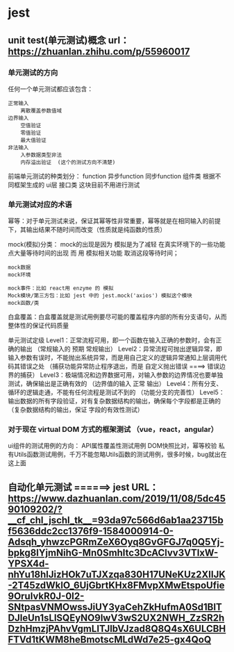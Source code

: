 # jest

## unit test(单元测试)概念 url：https://zhuanlan.zhihu.com/p/55960017

### 单元测试的方向
任何一个单元测试都应该包含：

    正常输入
        离散覆盖参数值域
    边界输入
        空值验证
        零值验证
        最大值验证
    非法输入
        入参数据类型非法
        内存溢出验证  (这个的测试方向不清楚)

前端单元测试的种类划分：
function
    异步function
    同步function
组件类
    根据不同框架生成的 ui层
接口类
    这块目前不用进行测试

### 单元测试对应的术语

幂等：对于单元测试来说，保证其幂等性非常重要，幂等就是在相同输入的前提下，其输出结果不随时间而改变（性质就是纯函数的性质）

mock(模拟)分类： mock的出现是因为 模拟是为了减轻 在真实环境下的一些功能点大量等待时间的出现 而 用 模拟相关功能 取消这段等待时间；
    
    mock数据
    mock环境

    mock事件：比如 react用 enzyme 的 模拟
    Mock模块/第三方包：比如 jest 中的 jest.mock('axios') 模拟这个模块
    mock函数/类

白盒覆盖：白盒覆盖就是测试用例要尽可能的覆盖程序内部的所有分支语句，从而整体性的保证代码质量

单元测试定级
    Level1：正常流程可用，即一个函数在输入正确的参数时，会有正确的输出 （常规输入的 预期 常规输出）
    Level2：异常流程可抛出逻辑异常，即输入参数有误时，不能抛出系统异常，而是用自己定义的逻辑异常通知上层调用代码其错误之处 （捕获功能异常防止程序退出，而是 自定义抛出错误 ====> 错误边界的捕获）
    Level3：极端情况和边界数据可用，对输入参数的边界情况也要单独测试，确保输出是正确有效的 （边界值的输入 正常 输出）
    Level4：所有分支、循环的逻辑走通，不能有任何流程是测试不到的    （功能分支的完善性）
    Level5：输出数据的所有字段验证，对有复杂数据结构的输出，确保每个字段都是正确的   （复杂数据结构的输出，保证 字段的有效性测试）

### 对于现在 virtual DOM 方式的框架测试 （vue，react，angular）
ui组件的测试用例的方向：
    API属性覆盖性测试用例
    DOM快照比对，幂等校验
    私有Utils函数测试用例，千万不能忽略Utils函数的测试用例，很多时候，bug就出在这上面


## 自动化单元测试 ======> jest URL：https://www.dazhuanlan.com/2019/11/08/5dc4590109202/?__cf_chl_jschl_tk__=93da97c566d6ab1aa23715bf5636ddc2cc1376f9-1584000914-0-Adsqh_yhwzcPGRmZeX6Oyq8GvGFGJ7q0Q5Yj-bpkg8IYjmNihG-Mn0SmhItc3DcAClvv3VTlxW-YPSX4d-nhYu18hlJizHOk7uTJXzqa830H17UNeKUz2XIIJK-2T45zdWklO_6UjGbrtKHx8FMvpXMwEtspoUfie9OruIvkR0J-0I2-SNtpasVNMOwssJiUY3yaCehZkHufmA0Sd1BITDJIeUn1sLlSQEyNO9lwV3wS2UX2NWH_ZzSR2hDzhHmzjPAhvVgmLITJlbVJzad8Q8Q4sX6ULCBHFTVd1tKWM8heBmotscMLdWd7e25-gx4QoQ


 
